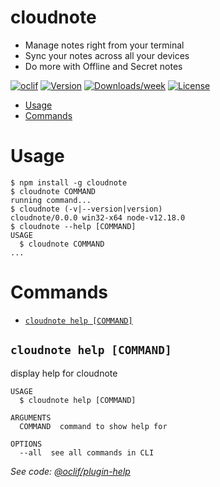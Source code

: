 # cloudnote

- Manage notes right from your terminal
- Sync your notes across all your devices
- Do more with Offline and Secret notes

[![oclif](https://img.shields.io/badge/cli-oclif-brightgreen.svg)](https://oclif.io)
[![Version](https://img.shields.io/npm/v/cloudnote.svg)](https://npmjs.org/package/cloudnote)
[![Downloads/week](https://img.shields.io/npm/dw/cloudnote.svg)](https://npmjs.org/package/cloudnote)
[![License](https://img.shields.io/npm/l/cloudnote.svg)](https://github.com/ruddha2001/cloudnote/blob/master/package.json)

<!-- toc -->

- [Usage](#usage)
- [Commands](#commands)
<!-- tocstop -->

# Usage

<!-- usage -->

```sh-session
$ npm install -g cloudnote
$ cloudnote COMMAND
running command...
$ cloudnote (-v|--version|version)
cloudnote/0.0.0 win32-x64 node-v12.18.0
$ cloudnote --help [COMMAND]
USAGE
  $ cloudnote COMMAND
...
```

<!-- usagestop -->

# Commands

<!-- commands -->

- [`cloudnote help [COMMAND]`](#cloudnote-help-command)

## `cloudnote help [COMMAND]`

display help for cloudnote

```
USAGE
  $ cloudnote help [COMMAND]

ARGUMENTS
  COMMAND  command to show help for

OPTIONS
  --all  see all commands in CLI
```

_See code: [@oclif/plugin-help](https://github.com/oclif/plugin-help/blob/v3.1.0/src\commands\help.ts)_

<!-- commandsstop -->
